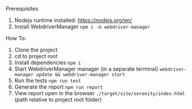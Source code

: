 
Prerequisites
1. Nodejs runtime installed: https://nodejs.org/en/
2. Install WebdriverManager
`npm i -G webdriver-manager`

How To:
1. Clone the project
2. cd to project root
3. Install dependencies
`npm i`  
4. Start WebdriverManager manager (in a separate terminal)
 `webdriver-manager update && webdriver-manager start`
5. Run the tests
`npm run test`
6. Generate the report
`npm run report`
7. View report
open in the browser `./target/site/serenity/index.html` (path relative to project root folder)

